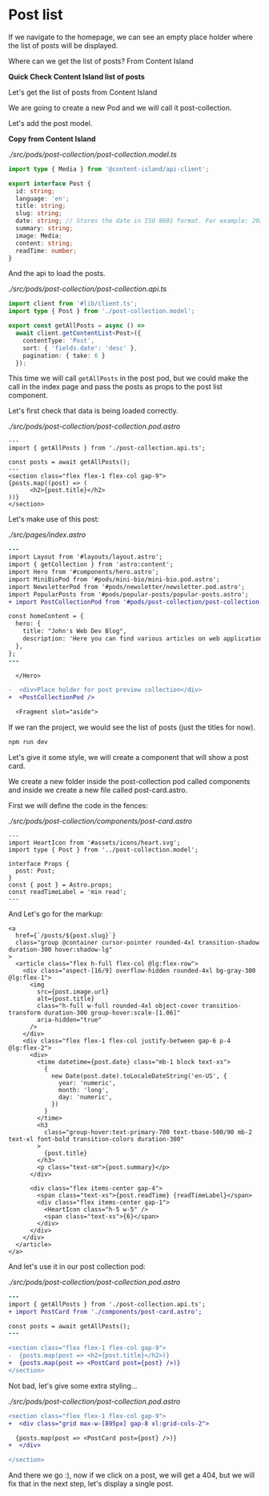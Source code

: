# Post list

If we navigate to the homepage, we can see an empty place holder where the list of posts will be displayed.

Where can we get the list of posts? From Content Island

**Quick Check Content Island list of posts**

Let's get the list of posts from Content Island

We are going to create a new Pod and we will call it post-collection.

Let's add the post model.

**Copy from Content Island**

_./src/pods/post-collection/post-collection.model.ts_

```ts
import type { Media } from '@content-island/api-client';

export interface Post {
  id: string;
  language: 'en';
  title: string;
  slug: string;
  date: string; // Stores the date in ISO 8601 format. For example: 2021-09-10T19:30:00.000Z
  summary: string;
  image: Media;
  content: string;
  readTime: number;
}
```

And the api to load the posts.

_./src/pods/post-collection/post-collection.api.ts_

```ts
import client from '#lib/client.ts';
import type { Post } from './post-collection.model';

export const getAllPosts = async () =>
  await client.getContentList<Post>({
    contentType: 'Post',
    sort: { 'fields.date': 'desc' },
    pagination: { take: 6 }
  });
```

This time we will call `getAllPosts` in the post pod, but we could make the call in the index page and pass the posts as props to the post list component.

Let's first check that data is being loaded correctly.

_./src/pods/post-collection/post-collection.pod.astro_

```astro
---
import { getAllPosts } from './post-collection.api.ts';

const posts = await getAllPosts();
---
<section class="flex flex-1 flex-col gap-9">
{posts.map((post) => (
      <h2>{post.title}</h2>
))}
</section>
```

Let's make use of this post:

_./src/pages/index.astro_

```diff
---
import Layout from '#layouts/layout.astro';
import { getCollection } from 'astro:content';
import Hero from '#components/hero.astro';
import MiniBioPod from '#pods/mini-bio/mini-bio.pod.astro';
import NewsletterPod from '#pods/newsletter/newsletter.pod.astro';
import PopularPosts from '#pods/popular-posts/popular-posts.astro';
+ import PostCollectionPod from '#pods/post-collection/post-collection.pod.astro';

const homeContent = {
  hero: {
    title: "John's Web Dev Blog",
    description: 'Here you can find various articles on web application development.',
  },
};
---
```

```diff
  </Hero>

-  <div>Place holder for post preview collection</div>
+  <PostCollectionPod />

  <Fragment slot="aside">
```

If we ran the project, we would see the list of posts (just the titles for now).

```bash
npm run dev
```

Let's give it some style, we will create a component that will show a post card.

We create a new folder inside the post-collection pod called components and inside we create a new file called post-card.astro.

First we will define the code in the fences:

_./src/pods/post-collection/components/post-card.astro_

```astro
---
import HeartIcon from '#assets/icons/heart.svg';
import type { Post } from '../post-collection.model';

interface Props {
  post: Post;
}
const { post } = Astro.props;
const readTimeLabel = 'min read';
---
```

And Let's go for the markup:

```astro
<a
  href={`/posts/${post.slug}`}
  class="group @container cursor-pointer rounded-4xl transition-shadow duration-300 hover:shadow-lg"
>
  <article class="flex h-full flex-col @lg:flex-row">
    <div class="aspect-[16/9] overflow-hidden rounded-4xl bg-gray-300 @lg:flex-1">
      <img
        src={post.image.url}
        alt={post.title}
        class="h-full w-full rounded-4xl object-cover transition-transform duration-300 group-hover:scale-[1.06]"
        aria-hidden="true"
      />
    </div>
    <div class="flex flex-1 flex-col justify-between gap-6 p-4 @lg:flex-2">
      <div>
        <time datetime={post.date} class="mb-1 block text-xs">
          {
            new Date(post.date).toLocaleDateString('en-US', {
              year: 'numeric',
              month: 'long',
              day: 'numeric',
            })
          }
        </time>
        <h3
          class="group-hover:text-primary-700 text-tbase-500/90 mb-2 text-xl font-bold transition-colors duration-300"
        >
          {post.title}
        </h3>
        <p class="text-sm">{post.summary}</p>
      </div>

      <div class="flex items-center gap-4">
        <span class="text-xs">{post.readTime} {readTimeLabel}</span>
        <div class="flex items-center gap-1">
          <HeartIcon class="h-5 w-5" />
          <span class="text-xs">{6}</span>
        </div>
      </div>
    </div>
  </article>
</a>
```

And let's use it in our post collection pod:

_./src/pods/post-collection/post-collection.pod.astro_

```diff
---
import { getAllPosts } from './post-collection.api.ts';
+ import PostCard from './components/post-card.astro';

const posts = await getAllPosts();
---

<section class="flex flex-1 flex-col gap-9">
-  {posts.map(post => <h2>{post.title}</h2>)}
+  {posts.map(post => <PostCard post={post} />)}
</section>
```

Not bad, let's give some extra styling...

_./src/pods/post-collection/post-collection.pod.astro_

```diff
<section class="flex flex-1 flex-col gap-9">
+  <div class="grid max-w-[895px] gap-8 xl:grid-cols-2">

  {posts.map(post => <PostCard post={post} />)}
+  </div>

</section>
```

And there we go :), now if we click on a post, we will get a 404, but we will fix that in the next step, let's display a single post.
